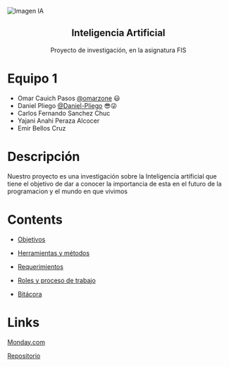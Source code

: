 ![Imagen IA](https://i.imgur.com/hWCbD6J.jpg)

<h2 align="center">Inteligencia Artificial</h2>
<p align="center">
  Proyecto de investigación, en la asignatura FIS
</p>

# Equipo 1
- Omar Cauich Pasos [@omarzone](https://github.com/omarzone) :smiley:
- Daniel Pliego [@Daniel-Pliego](https://github.com/Daniel-Pliego) :sunglasses::stuck_out_tongue_winking_eye:
- Carlos Fernando Sanchez Chuc
- Yajani Anahi Peraza Alcocer
- Emir Bellos Cruz 

# Descripción 
Nuestro proyecto es una investigación sobre la Inteligencia artificial que tiene  el objetivo de dar a conocer la importancia de esta en el futuro de la programacion y el mundo en que vivimos 

# Contents

- [Objetivos](Documentacion/1.%20Objetivos.md)

- [Herramientas y métodos](Documentacion/2.%20Herramientas%20y%20métodos.md)
- [Requerimientos](Documentos/../Documentacion/3.%20Requerimientos.md)
- [Roles y proceso de trabajo](Documentacion/4.%20Roles%20y%20proceso%20de%20trabajo.md)

- [Bitácora](Docuemntacion/../Documentacion/5.%20bitácora.md)

# Links

[Monday&#46;com](https://uady-cast.monday.com/boards/841731238)

[Repositorio](https://github.com/Daniel-Pliego/Proyecto-FIS.git)
